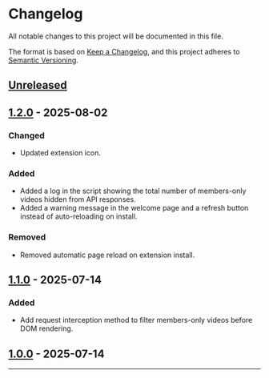 # Changelog

All notable changes to this project will be documented in this file.

The format is based on [Keep a Changelog](https://keepachangelog.com/en/1.0.0/),
and this project adheres to [Semantic Versioning](https://semver.org/spec/v2.0.0.html).

## [Unreleased]

## [1.2.0] - 2025-08-02

### Changed
- Updated extension icon.

### Added
- Added a log in the script showing the total number of members-only videos hidden from API responses.
- Added a warning message in the welcome page and a refresh button instead of auto-reloading on install.

### Removed
- Removed automatic page reload on extension install.

## [1.1.0] - 2025-07-14

### Added
- Add request interception method to filter members-only videos before DOM rendering.

## [1.0.0] - 2025-07-14



---

[Unreleased]: https://github.com/YouG-o/Hide_YouTube_Members-Only/compare/v1.2.0...HEAD
[1.2.0]: https://github.com/YouG-o/Hide_YouTube_Members-Only/compare/v1.1.0...v1.2.0
[1.1.0]: https://github.com/YouG-o/Hide_YouTube_Members-Only/compare/v1.0.0...v1.1.0
[1.0.0]: https://github.com/YouG-o/Hide_YouTube_Members-Only/releases/tag/v1.0.0

